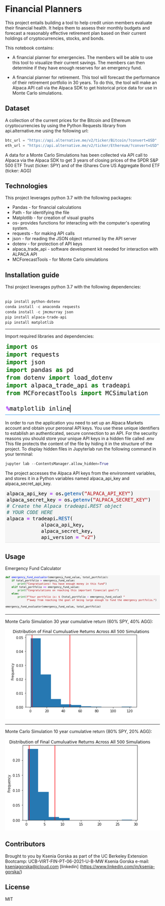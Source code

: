 # Financial Planners
This project entails building a tool to help credit union members evaluate their financial health. It helps them  to assess their monthly budgets and forecast a reasonably effective retirement plan based on their current holdings of cryptocurrencies, stocks, and bonds. 

This notebook contains:
* A financial planner for emergencies. The members will be able to use this tool to visualize their current savings. The members can then determine if they have enough reserves for an emergency fund.

* A financial planner for retirement. This tool will forecast the performance of their retirement portfolio in 30 years. To do this, the tool will make an Alpaca API call via the Alpaca SDK to get historical price data for use in Monte Carlo simulations.

## Dataset
A collection of the current prices for the Bitcoin and Ethereum cryptocurrencies by using the Python Requests library from api.alternative.me using the following url:

```python
btc_url = "https://api.alternative.me/v2/ticker/Bitcoin/?convert=USD"
eth_url = "https://api.alternative.me/v2/ticker/Ethereum/?convert=USD"
```

A data for a Monte Carlo Simulations has been collected via API call to Alpaca via the Alpaca SDK to get 3 years of closing prices of the SPDR S&P 500 ETF Trust (ticker: SPY) and of the iShares Core US Aggregate Bond ETF (ticker: AGG)

## Technologies 
This project leverages python 3.7 with the following packages:
* Pandas - for financial calculations
* Path - for identifying the file
* Matplotlib - for creation of visual graphs
* os- provides functions for interacting with the computer's operating system.
* requests - for making API calls
* json - for reading the JSON object returned by the API server
* dotenv - for protection of API keys
* alpaca_trade_api - software development kit needed for interaction with ALPACA API
*  MCForecastTools - for Monte Carlo simulations

## Installation guide 
Thsi project leverages python 3.7 with the following dependencies:

``` python

pip install python-dotenv
conda install -c anaconda requests
conda install -c jmcmurray json
pip install alpaca-trade-api
pip install matplotlib
```
--- 
Import required libraries and dependencies:

![dependencies](images/dependencies.png)




In  order to run the application you need to set up an Alpaca Markets account and obtain your perosnal API keys. You use these unique identifiers to establish an authenticated, secure connection to an API. 
For the security reasons you should store your unique API keys in a hidden file called .env
This file protects the content of the file by hiding it in the structure of the project. To display hidden files in Jupyterlab run the following command in your terminal:

``` python
jupyter lab --ContentsManager.allow_hidden=True
```
The project accesses the Alpaca API keys from the environment variables, and stores it in a Python variables named alpaca_api_key and alpaca_secret_api_key.

![alpaca_keys](images/alpaca_keys.png)

## Usage

Emergency Fund Calculator

![emergency_fund](images/emergency_fund.png)

---

Monte Carlo Simulation 30 year cumulative return (60% SPY, 40% AGG):

![dist_30year](images/dist_30year.png)

---

Monte Carlo Simulation 10 year cumulative return (80% SPY, 20% AGG): 

![dist_10year](images/dist_10year.png)




## Contributors
Brought to you by Ksenia Gorska as part of the UC Berkeley Extension Bootcamp: UCB-VIRT-FIN-PT-06-2021-U-B-MW Ksenia Gorska
 e-mail: kseniagorska@icloud.com 
[linkedin] (https://www.linkedin.com/in/ksenia-gorska/)

## License

MIT